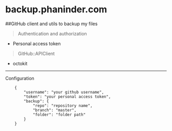 backup.phaninder.com
====================

##GitHub client and utils to backup my files

> Authentication and authorization
* Personal access token

> GitHub::APIClient
* octokit

---------------------------------------------

Configuration

		{
			"username": "your github username",
			"token": "your personal access token",
			"backup": {
				"repo": "repository name",
				"branch": "master",
				"folder": "folder path"
			}
		}
